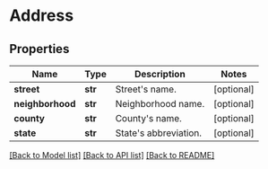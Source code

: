 # Address

## Properties
Name | Type | Description | Notes
------------ | ------------- | ------------- | -------------
**street** | **str** | Street&#39;s name. | [optional] 
**neighborhood** | **str** | Neighborhood name. | [optional] 
**county** | **str** | County&#39;s name. | [optional] 
**state** | **str** | State&#39;s abbreviation. | [optional] 

[[Back to Model list]](../README.md#documentation-for-models) [[Back to API list]](../README.md#documentation-for-api-endpoints) [[Back to README]](../README.md)


